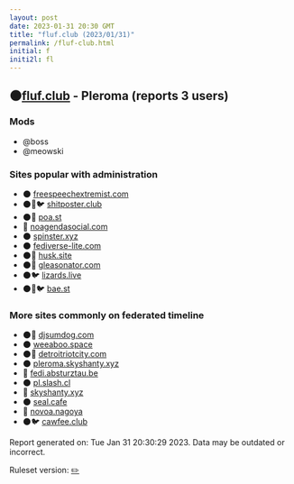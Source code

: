 ```yaml
---
layout: post
date: 2023-01-31 20:30 GMT
title: "fluf.club (2023/01/31)"
permalink: /fluf-club.html
initial: f
initi2l: fl
---
```


## 🌑[fluf.club](https://fluf.club) - Pleroma (reports 3 users)

### Mods
 * @boss
 * @meowski

### Sites popular with administration

* 🌑 [freespeechextremist.com](/freespeechextremist-com.html)
* 🌑🧸🐦 [shitposter.club](/shitposter-club.html)
* 🌑🧸 [poa.st](/poa-st.html)
* 🐘 [noagendasocial.com](/noagendasocial-com.html)
* 🌑 [spinster.xyz](/spinster-xyz.html)
* 🌑 [fediverse-lite.com](/fediverse-lite-com.html)
* 🌑🧸 [husk.site](/husk-site.html)
* 🌑🧸 [gleasonator.com](/gleasonator-com.html)
* 🌑🐦 [lizards.live](/lizards-live.html)
* 🌑🧸🐦 [bae.st](/bae-st.html)

### More sites commonly on federated timeline

* 🌑🧸 [djsumdog.com](/djsumdog-com.html)
* 🌑 [weeaboo.space](/weeaboo-space.html)
* 🌑🧸 [detroitriotcity.com](/detroitriotcity-com.html)
* 🌑 [pleroma.skyshanty.xyz](/pleroma-skyshanty-xyz.html)
* 🐘 [fedi.absturztau.be](/fedi-absturztau-be.html)
* 🌑 [pl.slash.cl](/pl-slash-cl.html)
* 🐘 [skyshanty.xyz](/skyshanty-xyz.html)
* 🌑 [seal.cafe](/seal-cafe.html)
* 🐘 [novoa.nagoya](/novoa-nagoya.html)
* 🌑🐦 [cawfee.club](/cawfee-club.html)

Report generated on: Tue Jan 31 20:30:29 2023. Data may be outdated or incorrect.

Ruleset version: [✏️](/version-pencil)
